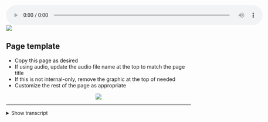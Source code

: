 <audio controls style="width: 700px; display: block" src="files/audio/page-template.ogg"></audio>
<img src="files/images/redhatinternal.png"/>

## Page template

* Copy this page as desired
* If using audio, update the audio file name at the top to match the page title
* If this is not internal-only, remove the graphic at the top of needed
* Customize the rest of the page as appropriate

<center><img src="files/images/Red_Hat_RGB-transparent-cropped.png"/></center>

<hr/>
<span style="font-size:10pt"><details>
  <summary>Show transcript</summary>
  <p>
  Use only if needed
  </p>
</details></span>
